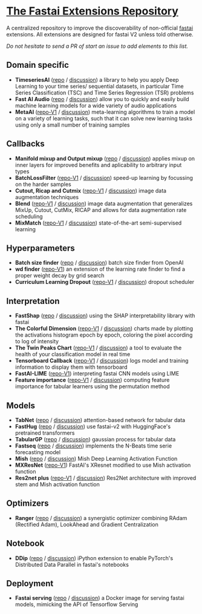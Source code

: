 # [The Fastai Extensions Repository](https://forums.fast.ai/t/unofficial-fastai-extensions-repository/)

A centralized repository to improve the discoverability of non-official [fastai](https://docs.fast.ai/) extensions.
All extensions are designed for fastai V2 unless told otherwise.

*Do not hesitate to send a PR of start an issue to add elements to this list.*

## Domain specific
- **TimeseriesAI** ([repo](https://github.com/ai-fast-track/timeseries) / [discussion](https://forums.fast.ai/t/timeseries/55861/20)) a library to help you apply Deep Learning to your time series/ sequential datasets, in particular Time Series Classification (TSC) and Time Series Regression (TSR) problems
- **Fast AI Audio** ([repo](https://github.com/rbracco/fastai2_audio) / [discussion](https://forums.fast.ai/t/fastai-v2-audio/)) allow you to quickly and easily build machine learning models for a wide variety of audio applications
- **MetaAI** ([repo-V1](https://github.com/Atom-101/MetaAI) / [discussion](https://forums.fast.ai/t/an-extension-of-fastai-for-meta-learning-algorithms/)) meta-learning algorithms to train a model on a variety of learning tasks, such that it can solve new learning tasks using only a small number of training samples

## Callbacks
- **Manifold mixup and Output mixup** ([repo](https://github.com/nestordemeure/ManifoldMixupV2) / [discussion](https://forums.fast.ai/t/mixup-data-augmentation/22764/53)) applies mixup on inner layers for improved benefits and aplicability to arbitrary input types
- **BatchLossFilter** ([repo-V1](https://github.com/oguiza/fastai_extensions/blob/master/03_BatchLossFilter.ipynb) / [discussion](https://forums.fast.ai/t/meet-batchlossfilter-a-new-technique-to-speed-up-training/56621)) speed-up learning by focussing on the harder samples
- **Cutout, Ricap and Cutmix** ([repo-V1](https://github.com/oguiza/fastai_extensions/blob/master/01_data_augmentation_notebook.ipynb) / [discussion](https://forums.fast.ai/t/cutmix-mixup/)) image data augmentation techniques
- **Blend** ([repo-V1](https://github.com/oguiza/fastai_extensions/blob/master/02_data_augmentation_blend.ipynb) / [discussion](https://forums.fast.ai/t/data-augmentation-dynamic-blend/)) image data augmentation that generalizes MixUp, Cutout, CutMix, RICAP and allows for data augmentation rate scheduling
- **MixMatch** ([repo-V1](https://github.com/oguiza/fastai_extensions/blob/master/04a_MixMatch_extended.ipynb) / [discussion](https://forums.fast.ai/t/semi-supervised-learning-ssl-uda-mixmatch-s4l/)) state-of-the-art semi-supervised learning

## Hyperparameters
- **Batch size finder** ([repo](https://github.com/hal-314/fastai-batch-size-finder) / [discussion](https://forums.fast.ai/t/batch-size-finder-from-openai-implemented-using-fastai/57620)) batch size finder from OpenAI
- **wd finder** ([repo-V1](https://github.com/DrHB/fastai_wd)) an extension of the learning rate finder to find a proper weight decay by grid search
- **Curriculum Learning Dropout** ([repo-V1](https://github.com/lessw2020/Curriculum-Learning-Dropout) / [discussion](https://forums.fast.ai/t/improved-loss-with-curriculum-learning-paper-and-video/47337)) dropout scheduler

## Interpretation
- **FastShap** ([repo](https://github.com/muellerzr/fastshap) / [discussion](https://forums.fast.ai/t/feature-importance-in-deep-learning/42026/64)) using the SHAP interpretability library with fastai
- **The Colorful Dimension** ([repo-V1](https://github.com/artste/colorfuldim) / [discussion](https://forums.fast.ai/t/the-colorful-dimension/))  charts made by plotting the activations histogram epoch by epoch, coloring the pixel according to log of intensity
- **The Twin Peaks Chart** ([repo-V1](https://github.com/artste/colorfuldim) / [discussion](https://forums.fast.ai/t/the-twin-peaks-chart/)) a tool to evaluate the health of your classification model in real time
- **Tensorboard Callback** ([repo-V1](https://github.com/Pendar2/fastai-tensorboard-callback) / [discussion](https://forums.fast.ai/t/tensorboard-callback-for-fastai/)) logs model and training information to display them with tensorboard
- **FastAI-LIME** ([repo-V1](https://github.com/anurags25/FastAI-LIME)) interpreting fastai CNN models using LIME
- **Feature importance** ([repo-V1](https://github.com/nestordemeure/permutationImportance) / [discussion](https://forums.fast.ai/t/feature-importance-in-deep-learning/)) computing feature importance for tabular learners using the permutation method

## Models
- **TabNet** ([repo](https://github.com/mgrankin/fast_tabnet) / [discussion](https://forums.fast.ai/t/tabnet-with-fastai-v2/)) attention-based network for tabular data
- **FastHug** ([repo](https://github.com/morganmcg1/fasthugs) / [discussion](https://forums.fast.ai/t/fasthugs-fastai-v2-and-huggingface-transformers/)) use fastai-v2 with HuggingFace's pretrained transformers
- **TabularGP** ([repo](https://github.com/nestordemeure/tabularGP) / [discussion](https://forums.fast.ai/t/tabulargp-gaussian-processes-with-fastai/)) gaussian process for tabular data
- **Fastseq** ([repo](https://github.com/takotab/fastseq) / [discussion](https://forums.fast.ai/t/time-series-sequential-data-study-group/29686/600)) implements the N-Beats time serie forecasting model
- **Mish** ([repo](https://github.com/lessw2020/mish) / [discussion](https://forums.fast.ai/t/meet-mish-new-activation-function-possible-successor-to-relu/)) Mish Deep Learning Activation Function
- **MXResNet** ([repo-V1](https://github.com/lessw2020/mish/blob/master/mxresnet.py)) FastAI's XResnet modified to use Mish activation function 
- **Res2net plus** ([repo-V1](https://github.com/lessw2020/res2net-plus) / [discussion](https://forums.fast.ai/t/res2net-with-some-improvements-and-implementation/)) Res2Net architecture with improved stem and Mish activation function

## Optimizers
- **Ranger** ([repo](https://github.com/lessw2020/Ranger-Deep-Learning-Optimizer) / [discussion](https://forums.fast.ai/t/meet-ranger-radam-lookahead-optimizer)) a synergistic optimizer combining RAdam (Rectified Adam), LookAhead and Gradient Centralization

## Notebook
- **DDip** ([repo](https://github.com/philtrade/Ddip) / [discussion](https://forums.fast.ai/t/distributed-multi-gpu-training-with-fastai-in-jupyter-notebook/)) iPython extension to enable PyTorch's Distributed Data Parallel in fastai's notebooks 

## Deployment
- **Fastai serving** ([repo](https://github.com/developmentseed/fastai-serving) / [discussion](https://forums.fast.ai/t/fastai-serving/)) a Docker image for serving fastai models, mimicking the API of Tensorflow Serving
